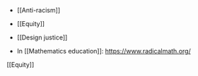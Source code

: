   - [[Anti-racism]]
  - [[Equity]]
  - [[Design justice]]

  - In [[Mathematics education]]:
    https://www.radicalmath.org/

[[Equity]]